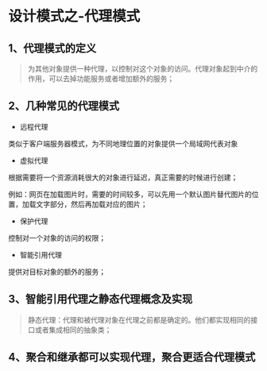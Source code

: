 # 设计模式之-代理模式

## 1、代理模式的定义

> 为其他对象提供一种代理，以控制对这个对象的访问。代理对象起到中介的作用，可以去掉功能服务或者增加额外的服务；

## 2、几种常见的代理模式

- 远程代理

类似于客户端服务器模式，为不同地理位置的对象提供一个局域网代表对象

- 虚拟代理

根据需要将一个资源消耗很大的对象进行延迟，真正需要的时候进行创建；

例如：网页在加载图片时，需要的时间较多，可以先用一个默认图片替代图片的位置，加载文字部分，然后再加载对应的图片；

- 保护代理

控制对一个对象的访问的权限；

- 智能引用代理

提供对目标对象的额外的服务；

## 3、智能引用代理之静态代理概念及实现

> 静态代理：代理和被代理对象在代理之前都是确定的。他们都实现相同的接口或者集成相同的抽象类；

## 4、聚合和继承都可以实现代理，聚合更适合代理模式
